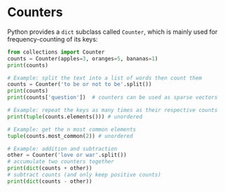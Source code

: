 # Counters

Python provides a `dict` subclass called `Counter`, which is mainly used
for frequency-counting of its keys:

```python runnable
from collections import Counter
counts = Counter(apples=3, oranges=5, bananas=1)
print(counts)

# Example: split the text into a list of words then count them
counts = Counter('to be or not to be'.split())
print(counts)
print(counts['question'])  # counters can be used as sparse vectors

# Example: repeat the keys as many times as their respective counts
print(tuple(counts.elements())) # unordered

# Example: get the n most common elements
tuple(counts.most_common(2)) # unordered

# Example: addition and subtraction
other = Counter('love or war'.split())
# accumulate two counters together
print(dict(counts + other))
# subtract counts (and only keep positive counts)
print(dict(counts - other))
```
